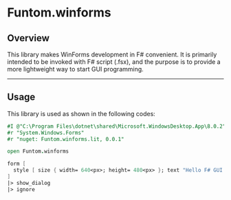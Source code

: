 # Funtom.winforms

## Overview

This library makes WinForms development in F# convenient.
It is primarily intended to be invoked with F# script (.fsx), and the purpose is to provide a more lightweight way to start GUI programming.

---
## Usage

This library is used as shown in the following codes:

```fsharp
#I @"C:\Program Files\dotnet\shared\Microsoft.WindowsDesktop.App\8.0.2"
#r "System.Windows.Forms"
#r "nuget: Funtom.winforms.lit, 0.0.1"

open Funtom.winforms

form [
  style [ size { width= 640<px>; height= 480<px> }; text "Hello F# GUI App!!" ]
]
|> show_dialog
|> ignore
```

